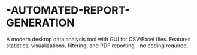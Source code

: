 # -AUTOMATED-REPORT-GENERATION
 A modern desktop data analysis tool with GUI for CSV/Excel files. Features statistics, visualizations, filtering, and PDF reporting - no coding required.
